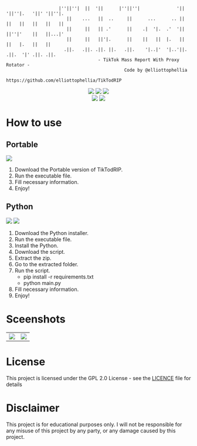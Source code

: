 ```
                    |''||''|  ||  '||      |''||''|              '||  '||''|.   '||' '||''|.
                       ||    ...   ||  ..     ||      ...      .. ||   ||   ||   ||   ||   ||
                       ||     ||   || .'      ||    .|  '|.  .'  '||   ||''|'    ||   ||...|'
                       ||     ||   ||'|.      ||    ||   ||  |.   ||   ||   |.   ||   ||
                      .||.   .||. .||. ||.   .||.    '|..|'  '|..'||. .||.  '|' .||. .||.
                                   - TikTok Mass Report With Proxy Rotator -
                                             Code by @elliottophellia
                                 https://github.com/elliottophellia/TikTodRIP
```
<p align="center">
<img src="https://img.shields.io/badge/PYTHON-3.11-bf616a?style=flat-square"/> <img src="https://img.shields.io/badge/LICENE-GPL2.0-ebcb8b?style=flat-square"/> <img src="https://img.shields.io/badge/VERSION-1.0.0-a3be8c?style=flat-square"/><br/><a href="https://www.paypal.com/paypalme/elliottophellia"><img src="https://img.shields.io/badge/BUY%20ME%20A%20COFFEE-79B8CA?style=for-the-badge&logo=paypal&logoColor=white"/></a> <a href="https://saweria.co/elliottophellia"><img src="https://img.shields.io/badge/TRAKTIR%20SAYA%20KOPI-FAC76C?style=for-the-badge&logo=BuyMeACoffee&logoColor=black"/></a>
</p>

# How to use
## Portable
<a href="https://github.com/elliottophellia/TikTodRIP/releases/download/v1.0.0/TikTodRIP.exe"><img src="https://img.shields.io/badge/DOWNLOAD%20PORTABLE%20HERE-2e3440?style=for-the-badge"/></a>

1. Download the Portable version of TikTodRIP.
2. Run the executable file.
3. Fill necessary information.
4. Enjoy!

## Python 
<a href="https://www.python.org/ftp/python/3.11.5/python-3.11.5-amd64.exe"><img src="https://img.shields.io/badge/DOWNLOAD%20PYTHON%20HERE-2e3440?style=for-the-badge"/></a> <a href="https://github.com/elliottophellia/TikTodRIP/archive/refs/heads/main.zip"><img src="https://img.shields.io/badge/DOWNLOAD%20SCRIPT%20ZIP%20HERE-2e3440?style=for-the-badge"/></a>

1. Download the Python installer.
2. Run the executable file.
3. Install the Python.
4. Download the script.
5. Extract the zip.
6. Go to the extracted folder.
7. Run the script.
    - pip install -r requirements.txt
    - python main.py
8. Fill necessary information.
9. Enjoy!

# Sceenshots

<table>
    <tr>
        <td>
            <img src="https://i.ibb.co/XFVvSkZ/ss1.png" width="auto"/>
        </td>
        <td>
            <img src="https://i.ibb.co/McwT2mQ/ss2.png" width="auto"/>
        </td>
    </tr>
</table>

# License

This project is licensed under the GPL 2.0 License - see the [LICENCE](https://github.com/elliottophellia/LazyBunnyStrafing/blob/main/LICENSE) file for details

# Disclaimer

This project is for educational purposes only. I will not be responsible for any misuse of this project by any party, or any damage caused by this project.
